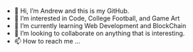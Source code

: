 - 👋 Hi, I’m Andrew and this is my GitHub.
- 👀 I’m interested in Code, College Football, and Game Art
- 🌱 I’m currently learning Web Development and BlockChain
- 💞️ I’m looking to collaborate on anything that is interesting.
- 📫 How to reach me ...

<!---
andrewdeve/andrewdeve is a ✨ special ✨ repository because its `README.md` (this file) appears on your GitHub profile.
You can click the Preview link to take a look at your changes.
--->
